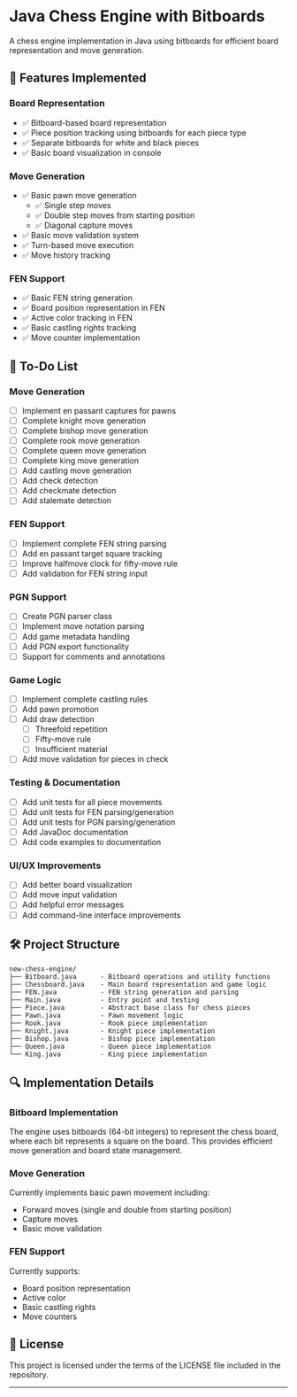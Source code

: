 # Java Chess Engine with Bitboards

A chess engine implementation in Java using bitboards for efficient board representation and move generation.

## 🚀 Features Implemented

### Board Representation
- ✅ Bitboard-based board representation
- ✅ Piece position tracking using bitboards for each piece type
- ✅ Separate bitboards for white and black pieces
- ✅ Basic board visualization in console

### Move Generation
- ✅ Basic pawn move generation
  - ✅ Single step moves
  - ✅ Double step moves from starting position
  - ✅ Diagonal capture moves
- ✅ Basic move validation system
- ✅ Turn-based move execution
- ✅ Move history tracking

### FEN Support
- ✅ Basic FEN string generation
- ✅ Board position representation in FEN
- ✅ Active color tracking in FEN
- ✅ Basic castling rights tracking
- ✅ Move counter implementation

## 🎯 To-Do List

### Move Generation
- [ ] Implement en passant captures for pawns
- [ ] Complete knight move generation
- [ ] Complete bishop move generation
- [ ] Complete rook move generation
- [ ] Complete queen move generation
- [ ] Complete king move generation
- [ ] Add castling move generation
- [ ] Add check detection
- [ ] Add checkmate detection
- [ ] Add stalemate detection

### FEN Support
- [ ] Implement complete FEN string parsing
- [ ] Add en passant target square tracking
- [ ] Improve halfmove clock for fifty-move rule
- [ ] Add validation for FEN string input

### PGN Support
- [ ] Create PGN parser class
- [ ] Implement move notation parsing
- [ ] Add game metadata handling
- [ ] Add PGN export functionality
- [ ] Support for comments and annotations

### Game Logic
- [ ] Implement complete castling rules
- [ ] Add pawn promotion
- [ ] Add draw detection
  - [ ] Threefold repetition
  - [ ] Fifty-move rule
  - [ ] Insufficient material
- [ ] Add move validation for pieces in check

### Testing & Documentation
- [ ] Add unit tests for all piece movements
- [ ] Add unit tests for FEN parsing/generation
- [ ] Add unit tests for PGN parsing/generation
- [ ] Add JavaDoc documentation
- [ ] Add code examples to documentation

### UI/UX Improvements
- [ ] Add better board visualization
- [ ] Add move input validation
- [ ] Add helpful error messages
- [ ] Add command-line interface improvements

## 🛠️ Project Structure

```
new-chess-engine/
├── Bitboard.java      - Bitboard operations and utility functions
├── Chessboard.java    - Main board representation and game logic
├── FEN.java           - FEN string generation and parsing
├── Main.java          - Entry point and testing
├── Piece.java         - Abstract base class for chess pieces
├── Pawn.java          - Pawn movement logic
├── Rook.java          - Rook piece implementation
├── Knight.java        - Knight piece implementation
├── Bishop.java        - Bishop piece implementation
├── Queen.java         - Queen piece implementation
└── King.java          - King piece implementation
```

## 🔍 Implementation Details

### Bitboard Implementation
The engine uses bitboards (64-bit integers) to represent the chess board, where each bit represents a square on the board. This provides efficient move generation and board state management.

### Move Generation
Currently implements basic pawn movement including:
- Forward moves (single and double from starting position)
- Capture moves
- Basic move validation

### FEN Support
Currently supports:
- Board position representation
- Active color
- Basic castling rights
- Move counters

## 📝 License

This project is licensed under the terms of the LICENSE file included in the repository.

---
